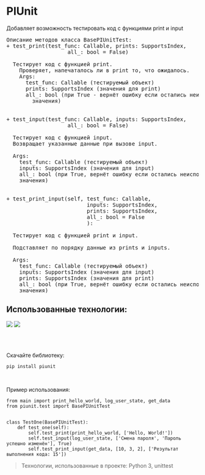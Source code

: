 # PIUnit

Добавляет возможность тестировать код с функциями print и input

<pre>
Описание методов класса BasePIUnitTest:
+ test_print(test_func: Callable, prints: SupportsIndex,
                   all_: bool = False)
  
  Тестирует код с функцией print.
    Проверяет, напечаталось ли в print то, что ожидалось.
    Args:
      test_func: Callable (тестируемый объект)
      prints: SupportsIndex (значения для print)
      all_: bool (при True - вернёт ошибку если остались неиспользованные
        значения)


+ test_input(test_func: Callable, inputs: SupportsIndex,
                   all_: bool = False)

  Тестирует код с функцией input.
  Возвращает указанные данные при вызове input.

  Args:
    test_func: Callable (тестируемый объект)
    inputs: SupportsIndex (значения для input)
    all_: bool (при True, вернёт ошибку если остались неиспользованные
    значения)


+ test_print_input(self, test_func: Callable,
                         inputs: SupportsIndex,
                         prints: SupportsIndex,
                         all_: bool = False
                         ):

  Тестирует код с функцией print и input.

  Подставляет по порядку данные из prints и inputs.

  Args:
    test_func: Callable (тестируемый объект)
    inputs: SupportsIndex (значения для input)
    prints: SupportsIndex (значения для print)
    all_: bool (при True, вернёт ошибку если остались неиспользованные
    значения)
</pre>

## Использованные технологии: 


![](https://img.shields.io/badge/Python-3776AB?style=for-the-badge&logo=python&logoColor=white)
![](https://img.shields.io/badge/unittest-%23000.svg?style=for-the-badge&logoColor=white)
<br><br>

<br>

Скачайте библиотеку:
```
pip install piunit
```

<br>

Пример использования:
```
from main import print_hello_world, log_user_state, get_data
from piunit.test import BasePIUnitTest


class TestOne(BasePIUnitTest):
    def test_one(self):
        self.test_print(print_hello_world, ['Hello, World!'])
        self.test_input(log_user_state, ['Смена пароля', 'Пароль успешно изменён'], True)
        self.test_print_input(get_data, [10, 3, 2], ['Результат выполнения кода: 15'])
```

> Технологии, использованные в проекте: Python 3, unittest
